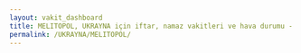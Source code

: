 ```yaml
---
layout: vakit_dashboard
title: MELITOPOL, UKRAYNA için iftar, namaz vakitleri ve hava durumu - ilçe/eyalet seç
permalink: /UKRAYNA/MELITOPOL/
---
```


<script type="text/javascript">
  var GLOBAL_COUNTRY = 'UKRAYNA';
  var GLOBAL_CITY = 'MELITOPOL';
  var GLOBAL_STATE = '';
  var lat = 72;
  var lon = 21;
</script>
